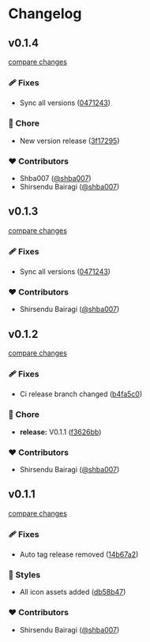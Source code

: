 # Changelog

## v0.1.4

[compare changes](https://github.com/shba007/nuxtemplate/compare/v0.1.3...v0.1.4)

### 🩹 Fixes

- Sync all versions ([0471243](https://github.com/shba007/nuxtemplate/commit/0471243))

### 🏡 Chore

- New version release ([3f17295](https://github.com/shba007/nuxtemplate/commit/3f17295))

### ❤️ Contributors

- Shba007 ([@shba007](http://github.com/shba007))
- Shirsendu Bairagi ([@shba007](http://github.com/shba007))

## v0.1.3

[compare changes](https://github.com/shba007/nuxtemplate/compare/v0.1.3...v0.1.3)

### 🩹 Fixes

- Sync all versions ([0471243](https://github.com/shba007/nuxtemplate/commit/0471243))

### ❤️ Contributors

- Shirsendu Bairagi ([@shba007](http://github.com/shba007))

## v0.1.2

[compare changes](https://github.com/shba007/nuxtemplate/compare/v0.1.2...v0.1.2)

### 🩹 Fixes

- Ci release branch changed ([b4fa5c0](https://github.com/shba007/nuxtemplate/commit/b4fa5c0))

### 🏡 Chore

- **release:** V0.1.1 ([f3626bb](https://github.com/shba007/nuxtemplate/commit/f3626bb))

### ❤️ Contributors

- Shirsendu Bairagi ([@shba007](http://github.com/shba007))

## v0.1.1

[compare changes](https://github.com/shba007/nuxtemplate/compare/v0.1.1...v0.1.1)

### 🩹 Fixes

- Auto tag release removed ([14b67a2](https://github.com/shba007/nuxtemplate/commit/14b67a2))

### 🎨 Styles

- All icon assets added ([db58b47](https://github.com/shba007/nuxtemplate/commit/db58b47))

### ❤️ Contributors

- Shirsendu Bairagi ([@shba007](http://github.com/shba007))

